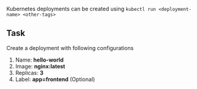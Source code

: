 Kubernetes deployments can be created using `kubectl run <deployment-name> <other-tags>` 

## Task

Create a deployment with following configurations
<ol>
  <li>Name: <b>hello-world</b></li>
  <li>Image: <b>nginx:latest</b></li>
  <li>Replicas: <b>3</b></li>
  <li>Label: <b>app=frontend</b> (Optional)</li>
</ol>
